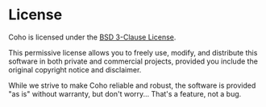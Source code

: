 # License

Coho is licensed under the [BSD 3-Clause License](https://github.com/dgursoy/coho/blob/main/LICENSE). 

This permissive license allows you to freely use, modify, and distribute this software in both private and commercial projects, provided you include the original copyright notice and disclaimer. 

While we strive to make Coho reliable and robust, the software is provided "as is" without warranty, but don't worry... That's a feature, not a bug.

